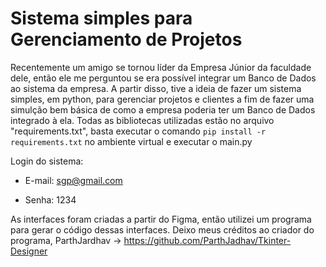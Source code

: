 # Sistema simples para Gerenciamento de Projetos

Recentemente um amigo se tornou líder da Empresa Júnior da faculdade dele, então ele me perguntou se era possível
integrar um Banco de Dados ao sistema da empresa. A partir disso, tive a ideia de fazer um sistema simples, em python, para gerenciar
projetos e clientes a fim de fazer uma simulção bem básica de como a empresa poderia ter um Banco de Dados integrado à ela. Todas
as bibliotecas utilizadas estão no arquivo "requirements.txt", basta executar o comando `pip install -r requirements.txt`
no ambiente virtual e executar o main.py

Login do sistema:

  - E-mail: sgp@gmail.com
  
  - Senha: 1234

As interfaces foram criadas a partir do Figma, então utilizei um programa para gerar o código dessas interfaces. Deixo meus créditos
ao criador do programa, ParthJardhav -> https://github.com/ParthJadhav/Tkinter-Designer
